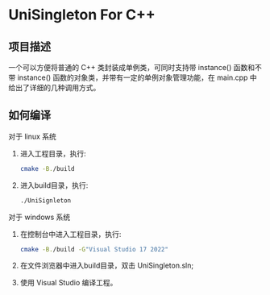 # UniSingleton For C++

## 项目描述
一个可以方便将普通的 C++ 类封装成单例类，可同时支持带 instance() 函数和不带 instance() 函数的对象类，并带有一定的单例对象管理功能，在 main.cpp 中给出了详细的几种调用方式。

## 如何编译

对于 linux 系统

1. 进入工程目录，执行:

    ``` bash
    cmake -B./build
    ```
2. 进入build目录，执行:

    ``` bash
    ./UniSignleton
    ```

对于 windows 系统

1. 在控制台中进入工程目录，执行:

    ``` bash
    cmake -B./build -G"Visual Studio 17 2022"
    ```
2. 在文件浏览器中进入build目录，双击 UniSingleton.sln;
3. 使用 Visual Studio 编译工程。